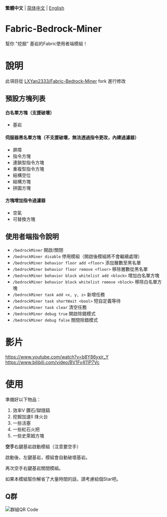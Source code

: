 **繁體中文** | [简体中文](./README.md) | [English](./README_EN.md) 

# Fabric-Bedrock-Miner

幫你 "挖掘" 基岩的Fabric使用者端模組！

# 說明

此項目從 [LXYan2333/Fabric-Bedrock-Miner](https://github.com/LXYan2333/Fabric-Bedrock-Miner) fork 進行修改

## 預設方塊列表

#### 白名單方塊（支援破壞）
- 基岩

#### 伺服器黑名單方塊（不支援破壞，無法透過指令更改，內建過濾器）
- 屏障
- 指令方塊
- 連鎖型指令方塊
- 重複型指令方塊
- 結構空位
- 結構方塊
- 拼圖方塊

#### 方塊增加指令過濾器
- 空氣
- 可替換方塊

## 使用者端指令說明
- `/bedrockMiner` 開啟/關閉
- `/bedrockMiner disable` 停用模組（開啟後模組將不會繼續處理）
- `/bedrockMiner behavior floor add <floor>` 添加層數至黑名單
- `/bedrockMiner behavior floor remove <floor>` 移除層數從黑名單
- `/bedrockMiner behavior block whitelist add <block>` 增加白名單方塊
- `/bedrockMiner behavior block whitelist remove <block>` 移除白名單方塊
- `/bedrockMiner task add <x, y, z>` 新增任務
- `/bedrockMiner task shortWait <bool>` 短自定義等待
- `/bedrockMiner task clear` 清空任務
- `/bedrockMiner debug true` 開啟除錯模式
- `/bedrockMiner debug false` 關閉除錯模式

# 影片

https://www.youtube.com/watch?v=b8Y86yxjr_Y  
https://www.bilibili.com/video/BV1Fv411P7Vc

# 使用

準備好以下物品：
1. 效率V 鑽石/獄隨鎬 
2. 挖掘加速II 烽火台
3. 一些活塞
4. 一些紅石火把
5. 一些史萊姆方塊

**空手**右鍵基岩啟動模組（注意要空手）

啟動後，左鍵基岩，模組會自動破壞基岩。

再次空手右鍵基岩關閉模組。

如果本模組幫你解省了大量時間的話，請考慮給個Star吧。

## Q群

![群組QR Code](https://github.com/Bunnui/Fabric-Bedrock-Miner/assets/37466008/7f1c2bc7-876b-4d34-9534-c72a3b555a2a)
